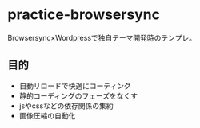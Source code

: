 # practice-browsersync
Browsersync×Wordpressで独自テーマ開発時のテンプレ。

## 目的
- 自動リロードで快適にコーディング
- 静的コーディングのフェーズをなくす
- jsやcssなどの依存関係の集約
- 画像圧縮の自動化
